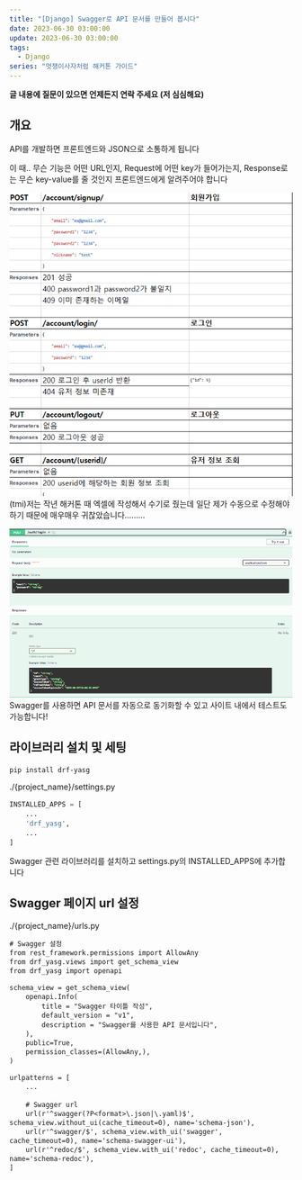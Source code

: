 ```yaml
---
title: "[Django] Swagger로 API 문서를 만들어 봅시다"
date: 2023-06-30 03:00:00
update: 2023-06-30 03:00:00
tags:
  - Django
series: "멋쟁이사자처럼 해커톤 가이드"
---
```


**글 내용에 질문이 있으면 언제든지 연락 주세요 (저 심심해요)**

## 개요

API를 개발하면 프론트엔드와 JSON으로 소통하게 됩니다

이 때.. 무슨 기능은 어떤 URL인지, Request에 어떤 key가 들어가는지, Response로는 무슨 key-value를 줄 것인지 프론트엔드에게 알려주어야 합니다

![](1.png)
(tmi)저는 작년 해커톤 때 엑셀에 작성해서 수기로 줬는데 일단 제가 수동으로 수정해야 하기 때문에 매우매우 귀찮았습니다.........

![Alt text](image-2.png)
Swagger를 사용하면 API 문서를 자동으로 동기화할 수 있고 사이트 내에서 테스트도 가능합니다!


## 라이브러리 설치 및 세팅
```bash
pip install drf-yasg
```

./{project_name}/settings.py
```python
INSTALLED_APPS = [
    ...
    'drf_yasg',
    ...
]
```
Swagger 관련 라이브러리를 설치하고 settings.py의 INSTALLED_APPS에 추가합니다

## Swagger 페이지 url 설정
./{project_name}/urls.py
```
# Swagger 설정
from rest_framework.permissions import AllowAny
from drf_yasg.views import get_schema_view
from drf_yasg import openapi
```

```
schema_view = get_schema_view(
    openapi.Info(
        title = "Swagger 타이틀 작성",
        default_version = "v1",
        description = "Swagger를 사용한 API 문서입니다",
    ),
    public=True,
    permission_classes=(AllowAny,),
)
```
```
urlpatterns = [
    ...

    # Swagger url
    url(r'^swagger(?P<format>\.json|\.yaml)$', schema_view.without_ui(cache_timeout=0), name='schema-json'),
    url(r'^swagger/$', schema_view.with_ui('swagger', cache_timeout=0), name='schema-swagger-ui'),
    url(r'^redoc/$', schema_view.with_ui('redoc', cache_timeout=0), name='schema-redoc'),
]
```



